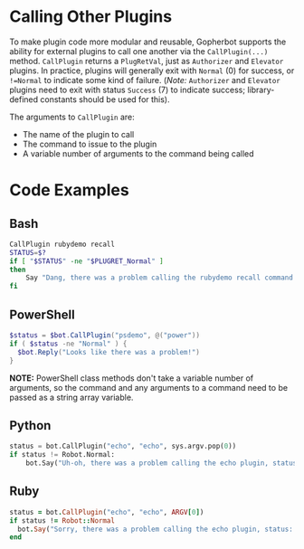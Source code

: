 # Calling Other Plugins
To make plugin code more modular and reusable, Gopherbot supports the ability for external plugins to call one another via the `CallPlugin(...)` method. `CallPlugin` returns a `PlugRetVal`, just as `Authorizer` and `Elevator` plugins. In practice, plugins will generally exit with `Normal` (0) for success, or `!=Normal` to indicate some kind of failure. (*Note:* `Authorizer` and `Elevator` plugins need to exit with status `Success` (7) to indicate success; library-defined constants should be used for this).

The arguments to `CallPlugin` are:
 * The name of the plugin to call
 * The command to issue to the plugin
 * A variable number of arguments to the command being called

# Code Examples
## Bash
```bash
CallPlugin rubydemo recall
STATUS=$?
if [ "$STATUS" -ne "$PLUGRET_Normal" ]
then
	Say "Dang, there was a problem calling the rubydemo recall command: $STATUS"
fi
```

## PowerShell
```powershell
$status = $bot.CallPlugin("psdemo", @("power"))
if ( $status -ne "Normal" ) {
  $bot.Reply("Looks like there was a problem!")
}
```
**NOTE:** PowerShell class methods don't take a variable number of arguments, so the command and any arguments to a command need to be passed as a string array variable.


## Python
```python
status = bot.CallPlugin("echo", "echo", sys.argv.pop(0))
if status != Robot.Normal:
    bot.Say("Uh-oh, there was a problem calling the echo plugin, status: %d" % status)
```

## Ruby
```ruby
status = bot.CallPlugin("echo", "echo", ARGV[0])
if status != Robot::Normal
  bot.Say("Sorry, there was a problem calling the echo plugin, status: #{status}")
end
```
